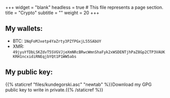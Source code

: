 +++
widget = "blank"
headless = true  # This file represents a page section.
title = "Crypto"
subtitle = ""
weight = 20
+++

## My wallets:

- BTC: `1NqFoMJxetp4YaZrty3PZfPGxjL55SAbUY`
- XMR: `49jyuYfDbLSKZdvT5SVGVJjeXmNRcBRwcWmnShaFyk2xWSDENTjhPaZ8Gp2CTP3VAUKKRH1ncxidiRNEqjbYQt1P1WW5abs`

## My public key:

{{% staticref "files/kundegorski.asc" "newtab" %}}Download my GPG public key to write in private.{{% /staticref %}}
